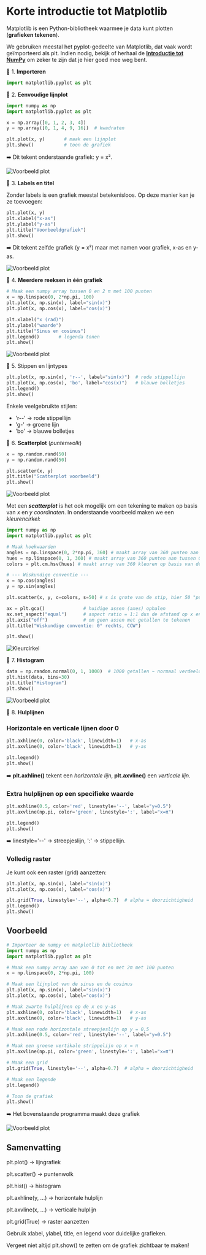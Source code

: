 # Korte introductie tot Matplotlib

Matplotlib is een Python-bibliotheek waarmee je data kunt plotten (**grafieken tekenen**).

We gebruiken meestal het pyplot-gedeelte van Matplotlib, dat vaak wordt geïmporteerd als plt. Indien nodig, bekijk of herhaal de **[Introductie tot NumPy](Numpy.md)** om zeker te zijn dat je hier goed mee weg bent.

🔹 1. **Importeren**

```python 
import matplotlib.pyplot as plt
```

🔹 2. **Eenvoudige lijnplot**

```python 
import numpy as np
import matplotlib.pyplot as plt

x = np.array([0, 1, 2, 3, 4])
y = np.array([0, 1, 4, 9, 16])  # kwadraten

plt.plot(x, y)       # maak een lijnplot
plt.show()           # toon de grafiek
```
➡️ Dit tekent onderstaande grafiek: y = x².

![Voorbeeld plot](images/mpl_fig1.png)

🔹 3. **Labels en titel**

Zonder labels is een grafiek meestal betekenisloos. Op deze manier kan je ze toevoegen:

```python 
plt.plot(x, y)
plt.xlabel("x-as")
plt.ylabel("y-as")
plt.title("Voorbeeldgrafiek")
plt.show()
```
➡️ Dit tekent zelfde grafiek (y = x²) maar met namen voor grafiek, x-as en y-as.

![Voorbeeld plot](images/mpl_fig1b.png)

🔹 4. **Meerdere reeksen in één grafiek**

```python 
# Maak een numpy array tussen 0 en 2 π met 100 punten
x = np.linspace(0, 2*np.pi, 100)  
plt.plot(x, np.sin(x), label="sin(x)")
plt.plot(x, np.cos(x), label="cos(x)")

plt.xlabel("x (rad)")
plt.ylabel("waarde")
plt.title("Sinus en cosinus")
plt.legend()       # legenda tonen
plt.show()
```
![Voorbeeld plot](images/mpl_fig2.png)

🔹 5. Stippen en lijntypes
```python 
plt.plot(x, np.sin(x), 'r--', label="sin(x)")  # rode stippellijn
plt.plot(x, np.cos(x), 'bo', label="cos(x)")   # blauwe bolletjes
plt.legend()
plt.show()
```

Enkele veelgebruikte stijlen:

- 'r--' → rode stippellijn
- 'g-' → groene lijn
- 'bo' → blauwe bolletjes

🔹 6. **Scatterplot** (*puntenwolk*)
```python 
x = np.random.rand(50)
y = np.random.rand(50)

plt.scatter(x, y)
plt.title("Scatterplot voorbeeld")
plt.show()
```
![Voorbeeld plot](images/mpl_fig3.png)

Met een ***scatterplot*** is het ook mogelijk om een tekening te maken op basis van *x* en *y coordinaten*.
In onderstaande voorbeeld maken we een *kleurencirkel*:
```python
import numpy as np
import matplotlib.pyplot as plt

# Maak hoekwaarden
angles = np.linspace(0, 2*np.pi, 360) # maakt array van 360 punten aan tussen 0 en 2π radialen
hues = np.linspace(0, 1, 360) # maakt array van 360 punten aan tussen 0 en 1
colors = plt.cm.hsv(hues) # maakt array van 360 kleuren op basis van de hue aan

# --- Wiskundige conventie ---
x = np.cos(angles)
y = np.sin(angles)

plt.scatter(x, y, c=colors, s=50) # s is grote van de stip, hier 50 "punten"

ax = plt.gca()              # huidige assen (axes) ophalen
ax.set_aspect("equal")      # aspect ratio = 1:1 dus de afstand op x en y as is dezelfde
plt.axis("off")             # om geen assen met getallen te tekenen
plt.title("Wiskundige conventie: 0° rechts, CCW")

plt.show()
```
![Kleurcirkel](images/mpl_kleurcirkel.png)

🔹 7. **Histogram**
```python 
data = np.random.normal(0, 1, 1000)  # 1000 getallen ~ normaal verdeeld
plt.hist(data, bins=30)
plt.title("Histogram")
plt.show()
```
![Voorbeeld plot](images/mpl_fig4.png)

🔹 8. **Hulplijnen**


### Horizontale en verticale lijnen door 0
```python 
plt.axhline(0, color='black', linewidth=1)   # x-as
plt.axvline(0, color='black', linewidth=1)   # y-as

plt.legend()
plt.show()
```

➡️ **plt.axhline()** tekent een *horizontale lijn*, **plt.axvline()** een *verticale lijn*.

### Extra hulplijnen op een specifieke waarde
```python 
plt.axhline(0.5, color='red', linestyle='--', label="y=0.5")
plt.axvline(np.pi, color='green', linestyle=':', label="x=π")

plt.legend()
plt.show()
```

➡️ linestyle='--' → streepjeslijn, ':' → stippellijn.

### Volledig raster

Je kunt ook een raster (grid) aanzetten:
```python 
plt.plot(x, np.sin(x), label="sin(x)")
plt.plot(x, np.cos(x), label="cos(x)")

plt.grid(True, linestyle='--', alpha=0.7)  # alpha = doorzichtigheid
plt.legend()
plt.show()
```

## Voorbeeld
```python 
# Importeer de numpy en matplotlib bibliotheek
import numpy as np
import matplotlib.pyplot as plt

# Maak een numpy array aan van 0 tot en met 2π met 100 punten
x = np.linspace(0, 2*np.pi, 100)  

# Maak een lijnplot van de sinus en de cosinus
plt.plot(x, np.sin(x), label="sin(x)")
plt.plot(x, np.cos(x), label="cos(x)")

# Maak zwarte hulplijnen op de x en y-as
plt.axhline(0, color='black', linewidth=1)   # x-as
plt.axvline(0, color='black', linewidth=1)   # y-as

# Maak een rode horizontale streepjeslijn op y = 0,5
plt.axhline(0.5, color='red', linestyle='--', label="y=0.5")

# Maak een groene vertikale strippelijn op x = π
plt.axvline(np.pi, color='green', linestyle=':', label="x=π")

# Maak een grid
plt.grid(True, linestyle='--', alpha=0.7)  # alpha = doorzichtigheid

# Maak een legende
plt.legend()

# Toon de grafiek
plt.show()
```
➡️ Het bovenstaande programma maakt deze grafiek

![Voorbeeld plot](images/mpl_fig5.png)
## Samenvatting

plt.plot() → lijngrafiek

plt.scatter() → puntenwolk

plt.hist() → histogram

plt.axhline(y, ...) → horizontale hulplijn

plt.axvline(x, ...) → verticale hulplijn

plt.grid(True) → raster aanzetten

Gebruik xlabel, ylabel, title, en legend voor duidelijke grafieken.

Vergeet niet altijd plt.show() te zetten om de grafiek zichtbaar te maken!